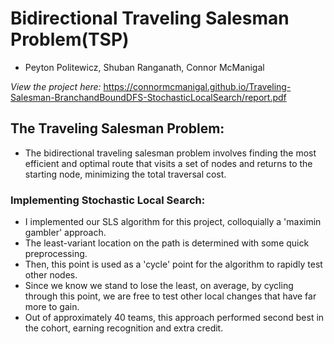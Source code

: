# **Bidirectional Traveling Salesman Problem(TSP)**
- Peyton Politewicz, Shuban Ranganath, Connor McManigal

*View the project here:* https://connormcmanigal.github.io/Traveling-Salesman-BranchandBoundDFS-StochasticLocalSearch/report.pdf

## The Traveling Salesman Problem:
- The bidirectional traveling salesman problem involves finding the most efficient and optimal route that visits a set of nodes and returns to the starting node, minimizing the total traversal cost.

### Implementing Stochastic Local Search:
- I implemented our SLS algorithm for this project, colloquially a 'maximin gambler' approach.
- The least-variant location on the path is determined with some quick preprocessing.
- Then, this point is used as a 'cycle' point for the algorithm to rapidly test other nodes.
- Since we know we stand to lose the least, on average, by cycling through this point, we are free to test other local changes that have far more to gain.
- Out of approximately 40 teams, this approach performed second best in the cohort, earning recognition and extra credit.
